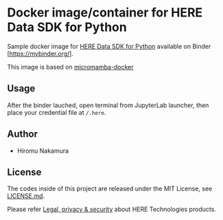 # Docker image/container for HERE Data SDK for Python
Sample docker image for [HERE Data SDK for Python](https://developer.here.com/documentation/sdk-python-v2/dev_guide/index.html) available on Binder [https://mybinder.org/].

This image is based on [micromamba-docker](https://hub.docker.com/r/mambaorg/micromamba)

## Usage
After the binder lauched, open terminal from JupyterLab launcher, then place your credential file at `/.here`.

## Author

* Hiromu Nakamura

## License
The codes inside of this project are released under the MIT License, see [LICENSE.md](LICENSE.md).

Please refer [Legal, privacy & security](https://legal.here.com/en-gb) about HERE Technologies products.